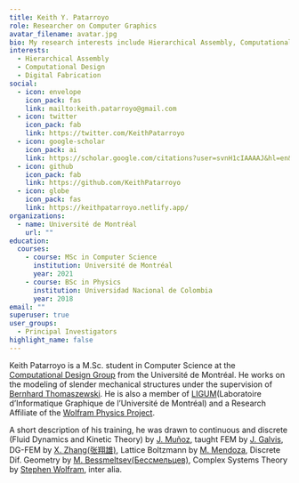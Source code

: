 ```yaml
---
title: Keith Y. Patarroyo
role: Researcher on Computer Graphics
avatar_filename: avatar.jpg
bio: My research interests include Hierarchical Assembly, Computational Design and Digital Fabrication.
interests:
  - Hierarchical Assembly
  - Computational Design
  - Digital Fabrication
social:
  - icon: envelope
    icon_pack: fas
    link: mailto:keith.patarroyo@gmail.com
  - icon: twitter
    icon_pack: fab
    link: https://twitter.com/KeithPatarroyo
  - icon: google-scholar
    icon_pack: ai
    link: https://scholar.google.com/citations?user=svnH1cIAAAAJ&hl=en&oi=ao
  - icon: github
    icon_pack: fab
    link: https://github.com/KeithPatarroyo
  - icon: globe
    icon_pack: fas
    link: https://keithpatarroyo.netlify.app/
organizations:
  - name: Université de Montréal
    url: ""
education:
  courses:
    - course: MSc in Computer Science
      institution: Université de Montréal
      year: 2021
    - course: BSc in Physics
      institution: Universidad Nacional de Colombia
      year: 2018
email: ""
superuser: true
user_groups:
  - Principal Investigators
highlight_name: false
---
```

Keith Patarroyo is a M.Sc. student in Computer Science at the [Computational Design Group](http://www-labs.iro.umontreal.ca/~bernhard/) from the Université de Montréal. He works on the modeling of slender mechanical structures under the supervision of [Bernhard Thomaszewski](http://www-labs.iro.umontreal.ca/~bernhard/bernhard.html). He is  also a member of [LIGUM](http://www.ligum.umontreal.ca/)(Laboratoire d’Informatique Graphique de l’Université de Montréal) and a Research Affiliate of the [Wolfram Physics Project](https://www.wolframphysics.org/).

A short description of his training, he was drawn to continuous and discrete (Fluid Dynamics and Kinetic Theory) by [J. Muñoz](http://ciencias.bogota.unal.edu.co/departamentos/departamento-de-fisica/docentes/?tx_unaldirectorio_contactlist%5Bperson%5D=48&tx_unaldirectorio_contactlist%5Baction%5D=show&tx_unaldirectorio_contactlist%5Bcontroller%5D=Person&cHash=f59e499450f9a880d323d63e79545e5c), taught FEM by [J. Galvis](https://sites.google.com/view/jgalvis/home), DG-FEM by [X. Zhang(张翔雄)](http://www.math.purdue.edu/~zhan1966/), Lattice Boltzmann by [M. Mendoza](http://www.ifb.ethz.ch/comphys/people/senior-scientists/miller-mendoza-jimenez.html), Discrete Dif. Geometry by [M. Bessmeltsev(Бессмельцев)](http://www-labs.iro.umontreal.ca/~bmpix/), Complex Systems Theory by [Stephen Wolfram](https://www.stephenwolfram.com/), inter alia.
